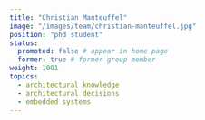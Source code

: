 ```yaml
---
title: "Christian Manteuffel"
image: "/images/team/christian-manteuffel.jpg"
position: "phd student"
status:
  promoted: false # appear in home page
  former: true # former group member
weight: 1001
topics:
  - architectural knowledge
  - architectural decisions
  - embedded systems
---
```



